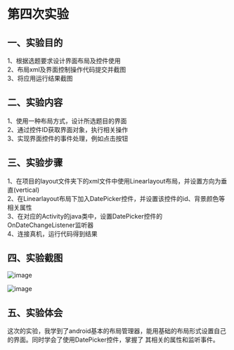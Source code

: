 # 第四次实验

## 一、实验目的
1、根据选题要求设计界面布局及控件使用  
2、布局xml及界面控制操作代码提交并截图  
3、将应用运行结果截图  

## 二、实验内容
1、使用一种布局方式，设计所选题目的界面  
2、通过控件ID获取界面对象，执行相关操作  
3、实现界面控件的事件处理，例如点击按钮  

## 三、实验步骤
1、在项目的layout文件夹下的xml文件中使用Linearlayout布局，并设置方向为垂直(vertical)  
2、在Linearlayout布局下加入DatePicker控件，并设置该控件的id、背景颜色等相关属性  
3、在对应的Activity的java类中，设置DatePicker控件的OnDateChangeListener监听器  
4、连接真机，运行代码得到结果

## 四、实验截图

![image](https://github.com/Lruiyou/android-labs-2018/blob/master/com1614080901221/lab3_1.png)

![image](https://github.com/Lruiyou/android-labs-2018/blob/master/com1614080901221/lab3_2.png)

## 五、实验体会
这次的实验，我学到了android基本的布局管理器，能用基础的布局形式设置自己的界面。同时学会了使用DatePicker控件，掌握了
其相关的属性和监听事件。
